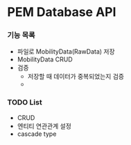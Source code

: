# PEM Database API

### 기능 목록
* 파일로 MobilityData(RawData) 저장
* MobilityData CRUD
* 검증
    * 저장할 때 데이터가 중복되었는지 검증
    * 
    
### TODO List
* CRUD
* 엔티티 연관관계 설정
* cascade type